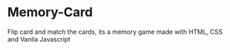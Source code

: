 # Memory-Card

Flip card and match the cards, its a memory game made with HTML, CSS and Vanila Javascript
